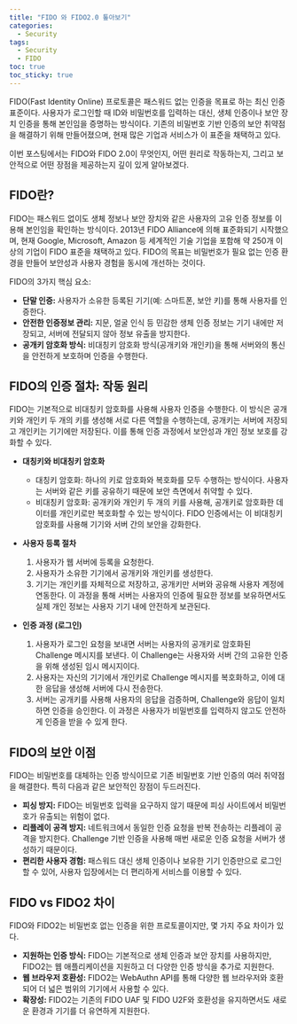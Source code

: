 ```yaml
---
title: "FIDO 와 FIDO2.0 톺아보기"
categories:
  - Security
tags:
  - Security
  - FIDO
toc: true
toc_sticky: true
---
```

FIDO(Fast Identity Online) 프로토콜은 패스워드 없는 인증을 목표로 하는 최신 인증 표준이다. 사용자가 로그인할 때 ID와 비밀번호를 입력하는 대신, 생체 인증이나 보안 장치 인증을 통해 본인임을 증명하는 방식이다. 기존의 비밀번호 기반 인증의 보안 취약점을 해결하기 위해 만들어졌으며, 현재 많은 기업과 서비스가 이 표준을 채택하고 있다. 

이번 포스팅에서는 FIDO와 FIDO 2.0이 무엇인지, 어떤 원리로 작동하는지, 그리고 보안적으로 어떤 장점을 제공하는지 깊이 있게 알아보겠다.

## FIDO란?

FIDO는 패스워드 없이도 생체 정보나 보안 장치와 같은 사용자의 고유 인증 정보를 이용해 본인임을 확인하는 방식이다. 2013년 FIDO Alliance에 의해 표준화되기 시작했으며, 현재 Google, Microsoft, Amazon 등 세계적인 기술 기업을 포함해 약 250개 이상의 기업이 FIDO 표준을 채택하고 있다. FIDO의 목표는 비밀번호가 필요 없는 인증 환경을 만들어 보안성과 사용자 경험을 동시에 개선하는 것이다.

FIDO의 3가지 핵심 요소:
- **단말 인증:** 사용자가 소유한 등록된 기기(예: 스마트폰, 보안 키)를 통해 사용자를 인증한다.
- **안전한 인증정보 관리:** 지문, 얼굴 인식 등 민감한 생체 인증 정보는 기기 내에만 저장되고, 서버에 전달되지 않아 정보 유출을 방지한다.
- **공개키 암호화 방식:** 비대칭키 암호화 방식(공개키와 개인키)을 통해 서버와의 통신을 안전하게 보호하며 인증을 수행한다.

## FIDO의 인증 절차: 작동 원리

FIDO는 기본적으로 비대칭키 암호화를 사용해 사용자 인증을 수행한다. 이 방식은 공개키와 개인키 두 개의 키를 생성해 서로 다른 역할을 수행하는데, 공개키는 서버에 저장되고 개인키는 기기에만 저장된다. 이를 통해 인증 과정에서 보안성과 개인 정보 보호를 강화할 수 있다.

- **대칭키와 비대칭키 암호화**
  - 대칭키 암호화: 하나의 키로 암호화와 복호화를 모두 수행하는 방식이다. 사용자는 서버와 같은 키를 공유하기 때문에 보안 측면에서 취약할 수 있다.
  - 비대칭키 암호화: 공개키와 개인키 두 개의 키를 사용해, 공개키로 암호화한 데이터를 개인키로만 복호화할 수 있는 방식이다. FIDO 인증에서는 이 비대칭키 암호화를 사용해 기기와 서버 간의 보안을 강화한다.

- **사용자 등록 절차**
  1. 사용자가 웹 서버에 등록을 요청한다.
  2. 사용자가 소유한 기기에서 공개키와 개인키를 생성한다.
  3. 기기는 개인키를 자체적으로 저장하고, 공개키만 서버와 공유해 사용자 계정에 연동한다. 이 과정을 통해 서버는 사용자의 인증에 필요한 정보를 보유하면서도 실제 개인 정보는 사용자 기기 내에 안전하게 보관된다.

- **인증 과정 (로그인)**
  1. 사용자가 로그인 요청을 보내면 서버는 사용자의 공개키로 암호화된 Challenge 메시지를 보낸다. 이 Challenge는 사용자와 서버 간의 고유한 인증을 위해 생성된 임시 메시지이다.
  2. 사용자는 자신의 기기에서 개인키로 Challenge 메시지를 복호화하고, 이에 대한 응답을 생성해 서버에 다시 전송한다.
  3. 서버는 공개키를 사용해 사용자의 응답을 검증하며, Challenge와 응답이 일치하면 인증을 승인한다. 이 과정은 사용자가 비밀번호를 입력하지 않고도 안전하게 인증을 받을 수 있게 한다.

## FIDO의 보안 이점

FIDO는 비밀번호를 대체하는 인증 방식이므로 기존 비밀번호 기반 인증의 여러 취약점을 해결한다. 특히 다음과 같은 보안적인 장점이 두드러진다.

- **피싱 방지:** FIDO는 비밀번호 입력을 요구하지 않기 때문에 피싱 사이트에서 비밀번호가 유출되는 위험이 없다.
- **리플레이 공격 방지:** 네트워크에서 동일한 인증 요청을 반복 전송하는 리플레이 공격을 방지한다. Challenge 기반 인증을 사용해 매번 새로운 인증 요청을 서버가 생성하기 때문이다.
- **편리한 사용자 경험:** 패스워드 대신 생체 인증이나 보유한 기기 인증만으로 로그인할 수 있어, 사용자 입장에서는 더 편리하게 서비스를 이용할 수 있다.

## FIDO vs FIDO2 차이

FIDO와 FIDO2는 비밀번호 없는 인증을 위한 프로토콜이지만, 몇 가지 주요 차이가 있다.
- **지원하는 인증 방식:** FIDO는 기본적으로 생체 인증과 보안 장치를 사용하지만, FIDO2는 웹 애플리케이션을 지원하고 더 다양한 인증 방식을 추가로 지원한다.
- **웹 브라우저 호환성:** FIDO2는 WebAuthn API를 통해 다양한 웹 브라우저와 호환되어 더 넓은 범위의 기기에서 사용할 수 있다.
- **확장성:** FIDO2는 기존의 FIDO UAF 및 FIDO U2F와 호환성을 유지하면서도 새로운 환경과 기기를 더 유연하게 지원한다.
